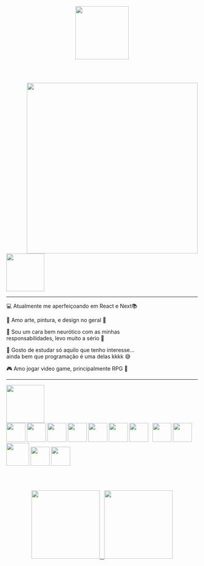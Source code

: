 <div align = "center">
  <img height = "140px" src = "https://user-images.githubusercontent.com/92947069/183311882-d6cec5b0-18e8-48cf-a551-098f295fbce5.gif" >
</div>

<br><br>

  <img align = "right" width = "450px"  src = "https://user-images.githubusercontent.com/92947069/154335053-22a28e51-b6a5-4c86-97ff-a39511b37672.gif">


  <img height = "100px" src="https://user-images.githubusercontent.com/92947069/183308602-5b5810ac-0990-45e6-b448-043c239db400.gif"/>

  <hr>
  💻 Atualmente me aperfeiçoando em React e Next📚

  🥰 Amo arte, pintura, e design no geral 🤩

  😤 Sou um cara bem neurótico com as minhas <br> responsabilidades, levo muito a sério 🤯

  🤔 Gosto de estudar só aquilo que tenho interesse...<br> ainda bem que programação é uma delas kkkk 😅

  🎮 Amo jogar video game, principalmente RPG 💖
 
  <hr>
  
  <img height = "100px" src = "https://user-images.githubusercontent.com/92947069/183309444-40054815-7603-4409-b613-603095a0e7d2.gif" >
  
  
<div>
  <img  height = "50px" src="https://cdn.jsdelivr.net/gh/devicons/devicon/icons/html5/html5-original.svg" />
  <img  height = "50px" src="https://cdn.jsdelivr.net/gh/devicons/devicon/icons/css3/css3-original.svg" />
  <img height = "50px" src="https://cdn.jsdelivr.net/gh/devicons/devicon/icons/sass/sass-original.svg" />      
  <img  height = "50px" src="https://cdn.jsdelivr.net/gh/devicons/devicon/icons/javascript/javascript-original.svg" />
  <img height = "50px" src="https://cdn.jsdelivr.net/gh/devicons/devicon/icons/typescript/typescript-original.svg" />
  <img  height = "50px" src="https://cdn.jsdelivr.net/gh/devicons/devicon/icons/react/react-original.svg" />
  <img height = "50px" src="https://cdn.jsdelivr.net/gh/devicons/devicon/icons/redux/redux-original.svg" /> &nbsp     
  <img  height = "50px" src="https://user-images.githubusercontent.com/92947069/165017613-f021ea8d-baf6-4265-816f-bd94be901d1c.png" />
  <img  height = "50px" src="https://cdn.jsdelivr.net/gh/devicons/devicon/icons/nodejs/nodejs-original.svg" />
  <img height = "60px "src="https://cdn.jsdelivr.net/gh/devicons/devicon/icons/mysql/mysql-original-wordmark.svg" />
  <img height="50px" src="https://cdn.jsdelivr.net/gh/devicons/devicon/icons/sequelize/sequelize-original.svg" />
  <img height="50px" src="https://cdn.jsdelivr.net/gh/devicons/devicon/icons/mongodb/mongodb-original.svg" />               
</div>

<br><br>

<div align="center">
  <a href="https://github.com/juanvictorDev">
  <img height="180em" src="https://github-readme-stats.vercel.app/api?username=juanvictorDev&show_icons=true&theme=tokyonight"/> &nbsp
  <img height="180em" src="https://github-readme-stats.vercel.app/api/top-langs/?username=juanvictorDev&layout=compact&theme=tokyonight"/>
</div>
